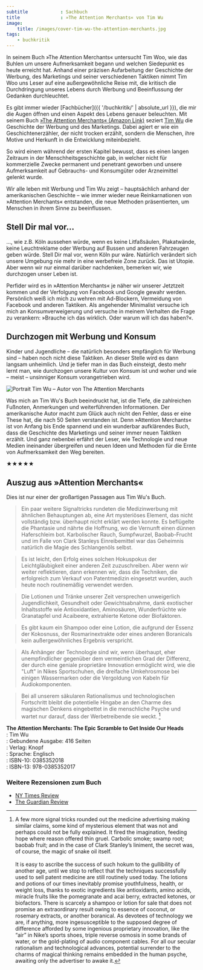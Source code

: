 ```yaml
---
subtitle            : Sachbuch
title               : »The Attention Merchants« von Tim Wu
image:
    title: /images/cover-tim-wu-the-attention-merchants.jpg
tags:
    - buchkritik
---
```

In seinem Buch »The Attention Merchants« untersucht Tim Woo, wie das Buhlen um unsere Aufmerksamkeit begann und welchen Siedepunkt es heute erreicht hat. Anhand einer präzisen Aufarbeitung der Geschichte der Werbung, des Marketings und seiner verschiedenen Taktiken nimmt Tim Woo uns Leser auf eine außergewöhnliche Reise mit, die kritisch die Durchdringung unseres Lebens durch Werbung und Beeinflussung der Gedanken durchleuchtet.
<!-- readmore -->

Es gibt immer wieder [Fachbücher]({{ '/buchkritik/' | absolute_url }}), die mir die Augen öffnen und einen Aspekt des Lebens genauer beleuchten. Mit seinem Buch [»The Attention Merchants« (Amazon Link)](http://amzn.to/2mIvhuk) seziert [Tim Wu](http://www.timwu.org/about.html) die Geschichte der Werbung und des Marketings. Dabei agiert er wie ein Geschichtenerzähler, der nicht trocken erzählt, sondern die Menschen, ihre Motive und Herkunft in die Entwicklung miteinbezieht.

So wird einem während der ersten Kapitel bewusst, dass es einen langen Zeitraum in der Menschheitsgeschichte gab, in welcher nicht für kommerzielle Zwecke permanent und penetrant geworben und unsere Aufmerksamkeit auf Gebrauchs- und Konsumgüter oder Arzneimittel gelenkt wurde.

Wir alle leben mit Werbung und Tim Wu zeigt – hauptsächlich anhand der amerikanischen Geschichte – wie immer wieder neue Reinkarnationen von »Attention Merchants« entstanden, die neue Methoden präsentierten, um Menschen in ihrem Sinne zu beeinflussen.

## Stell Dir mal vor…

…, wie z.B. Köln aussehen würde, wenn es keine Litfaßsäulen, Plakatwände, keine Leuchtreklame oder Werbung auf Bussen und anderen Fahrzeugen geben würde. Stell Dir mal vor, wenn Köln pur wäre. Natürlich verändert sich unsere Umgebung nie mehr in eine werbefreie Zone zurück. Das ist Utopie. Aber wenn wir nur einmal darüber nachdenken, bemerken wir, wie durchzogen unser Leben ist.

Perfider wird es in »Attention Merchants« je näher wir unserer Jetztzeit kommen und der Verfolgung von Facebook und Google gewahr werden. Persönlich weiß ich mich zu wehren mit Ad-Blockern, Vermeidung von Facebook und anderen Taktiken. Als angehender Minimalist versuche ich mich an Konsumverweigerung und versuche in meinem Verhalten die Frage zu verankern: »Brauche ich das wirklich. Oder warum will ich das haben?«.

## Durchzogen mit Werbung und Konsum

Kinder und Jugendliche – die natürlich besonders empfänglich für Werbung sind – haben noch nicht diese Taktiken. An dieser Stelle wird es dann langsam unheimlich. Und je tiefer man in das Buch einsteigt, desto mehr lernt man, wie durchzogen unsere Kultur von Konsum ist und woher und wie – meist – unsinniger Konsum vorangetrieben wird.

<img src="{{ '/images/tim-wu.jpg' | absolute_url }}" alt="Portrait Tim Wu – Autor von The Attention Merchants" class="left">

Was mich an Tim Wu's Buch beeindruckt hat, ist die Tiefe, die zahlreichen Fußnoten, Anmerkungen und weiterführenden Informationen. Der amerikanische Autor macht zum Glück auch nicht den Fehler, dass er eine These hat, die nach 50 Seiten verstanden ist. Denn »Attention Merchants« ist von Anfang bis Ende spannend und ein wunderbar aufklärendes Buch, dass die Geschichte des Marketings und seiner immer neuen Taktiken erzählt. Und ganz nebenbei erfährt der Leser, wie Technologie und neue Medien ineinander übergreifen und neuen Ideen und Methoden für die Ernte von Aufmerksamkeit den Weg bereiten.

&#9733;&#9733;&#9733;&#9733;&#9733;

## Auszug aus »Attention Merchants«

Dies ist nur einer der großartigen Passagen aus Tim Wu's Buch.

> Ein paar weitere Signaltricks rundeten die Medizinwerbung mit ähnlichen Behauptungen ab, eine Art mysteriöses Element, das nicht vollständig bzw. überhaupt nicht erklärt werden konnte. Es beflügelte die Phantasie und nährte die Hoffnung, wo die Vernunft einen dünnen Haferschleim bot. Karbolischer Rauch, Sumpfwurzel, Baobab-Frucht und im Falle von Clark Stanleys Einreibemittel war das Geheimnis natürlich die Magie des Schlangenöls selbst.

> Es ist leicht, den Erfolg eines solchen Hokuspokus der Leichtgläubigkeit einer anderen Zeit zuzuschreiben. Aber wenn wir weiter reflektieren, dann erkennen wir, dass die Techniken, die erfolgreich zum Verkauf von Patentmedizin eingesetzt wurden, auch heute noch routinemäßig verwendet werden.

> Die Lotionen und Tränke unserer Zeit versprechen unweigerlich Jugendlichkeit, Gesundheit oder Gewichtsabnahme, dank exotischer Inhaltsstoffe wie Antioxidantien, Aminosäuren, Wunderfrüchte wie Granatapfel und Acaibeere, extrahierte Ketone oder Biofaktoren.

> Es gibt kaum ein Shampoo oder eine Lotion, die aufgrund der Essenz der Kokosnuss, der Rosmarinextrakte oder eines anderen Boranicals kein außergewöhnliches Ergebnis verspricht.

> Als Anhänger der Technologie sind wir, wenn überhaupt, eher unempfindlicher gegenüber dem vermeintlichen Grad der Differenz, der durch eine geniale proprietäre Innovation ermöglicht wird, wie die "Luft" in Nikes Sportschuhen, die dreifache Umkehrosmose bei einigen Wassermarken oder die Vergoldung von Kabeln für Audiokomponenten.

> Bei all unserem säkularen Rationalismus und technologischen Fortschritt bleibt die potentielle Hingabe an den Charme des magischen Denkens eingebettet in die menschliche Psyche und wartet nur darauf, dass der Werbetreibende sie weckt. [^1]

**The Attention Merchants: The Epic Scramble to Get Inside Our Heads**  
: Tim Wu  
: Gebundene Ausgabe: 416 Seiten  
: Verlag: Knopf  
: Sprache: Englisch  
: ISBN-10: 0385352018  
: ISBN-13: 978-0385352017  


### Weitere Rezensionen zum Buch

- [NY Times Review](https://www.nytimes.com/2016/11/03/books/review-attention-merchants-tim-wu.html?_r=0)
- [The Guardian Review](https://www.theguardian.com/books/2016/dec/26/the-attention-merchants-tim-wu-review)

[^1]: A few more signal tricks rounded out the medicine advertising making similar claims, some kind of mysterious element that was not and perhaps could not be fully explained. It fired the imagination, feeding hope where reason offered thin gruel. Carbolic smoke; swamp root; baobab fruit; and in the case of Clark Stanley’s liniment, the secret was, of course, the magic of snake oil itself.<br><br>It is easy to ascribe the success of such hokum to the gullibility of another age, until we stop to reflect that the techniques successfully used to sell patent medicine are still routinely used today. The lotions and potions of our times inevitably promise youthfulness, health, or weight loss, thanks to exotic ingredients like antioxidants, amino acids, miracle fruits like the pomegranate and acai berry, extracted ketones, or biofactors. There is scarcely a shampoo or lotion for sale that does not promise an extraordinary result owing to essence of coconut, or rosemary extracts, or another boranical. As devotees of technology we are, if anything, more ingesusceptible  to the supposed degree of difference afforded by some ingenious proprietary innovation, like the “air” in Nike’s sports shoes, triple reverse osmosis in some brands of water, or the gold-plating of audio component cables. For all our secular rationalism and technological advances, potential surrender to the charms of magical thinking remains embedded in the human psyche, awaiting only the advertiser to awake it.